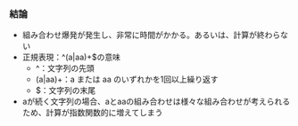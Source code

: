 ### 結論
- 組み合わせ爆発が発生し、非常に時間がかかる。あるいは、計算が終わらない
- 正規表現：^(a|aa)+$の意味
	- ^：文字列の先頭
	- (a|aa)+：a または aa のいずれかを1回以上繰り返す
	- $：文字列の末尾
- aが続く文字列の場合、aとaaの組み合わせは様々な組み合わせが考えられるため、計算が指数関数的に増えてしまう
